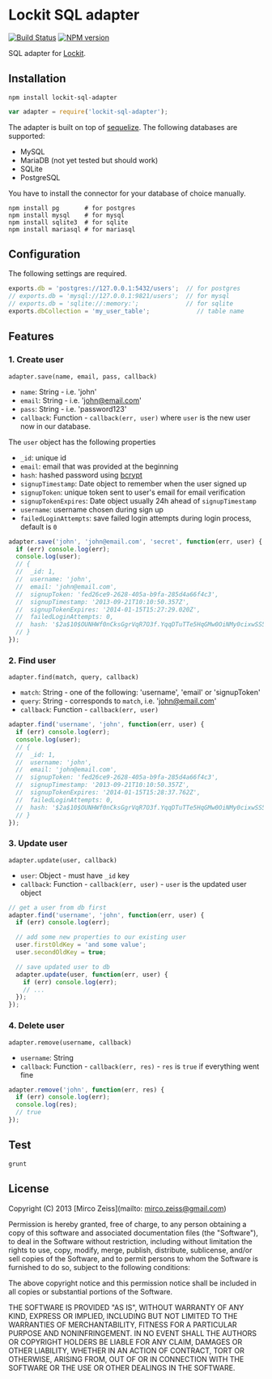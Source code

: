 # Lockit SQL adapter

[![Build Status](https://travis-ci.org/zeMirco/lockit-sql-adapter.svg?branch=master)](https://travis-ci.org/zeMirco/lockit-sql-adapter) [![NPM version](https://badge.fury.io/js/lockit-sql-adapter.svg)](http://badge.fury.io/js/lockit-sql-adapter)

SQL adapter for [Lockit](https://github.com/zeMirco/lockit).

## Installation

`npm install lockit-sql-adapter`

```js
var adapter = require('lockit-sql-adapter');
```

The adapter is built on top of [sequelize](http://sequelizejs.com/).
The following databases are supported:

 - MySQL
 - MariaDB (not yet tested but should work)
 - SQLite
 - PostgreSQL

You have to install the connector for your database of choice manually.

```
npm install pg       # for postgres
npm install mysql    # for mysql
npm install sqlite3  # for sqlite
npm install mariasql # for mariasql
```

## Configuration

The following settings are required.

```js
exports.db = 'postgres://127.0.0.1:5432/users';  // for postgres
// exports.db = 'mysql://127.0.0.1:9821/users';  // for mysql
// exports.db = 'sqlite://:memory:';             // for sqlite
exports.dbCollection = 'my_user_table';             // table name
```

## Features

### 1. Create user

`adapter.save(name, email, pass, callback)`

 - `name`: String - i.e. 'john'
 - `email`: String - i.e. 'john@email.com'
 - `pass`: String - i.e. 'password123'
 - `callback`: Function - `callback(err, user)` where `user` is the new user now in our database.

The `user` object has the following properties

 - `_id`: unique id
 - `email`: email that was provided at the beginning
 - `hash`: hashed password using [bcrypt](https://github.com/ncb000gt/node.bcrypt.js/)
 - `signupTimestamp`: Date object to remember when the user signed up
 - `signupToken`: unique token sent to user's email for email verification
 - `signupTokenExpires`: Date object usually 24h ahead of `signupTimestamp`
 - `username`: username chosen during sign up
 - `failedLoginAttempts`: save failed login attempts during login process, default is `0`

```js
adapter.save('john', 'john@email.com', 'secret', function(err, user) {
  if (err) console.log(err);
  console.log(user);
  // {
  //  _id: 1,
  //  username: 'john',
  //  email: 'john@email.com',
  //  signupToken: 'fed26ce9-2628-405a-b9fa-285d4a66f4c3',
  //  signupTimestamp: '2013-09-21T10:10:50.357Z',
  //  signupTokenExpires: '2014-01-15T15:27:29.020Z',
  //  failedLoginAttempts: 0,
  //  hash: '$2a$10$OUNHWf0nCksGgrVqR7O3f.YqqDTuTTe5HqGMw0OiNMy0cixwSS5Km'
  // }
});
```

### 2. Find user

`adapter.find(match, query, callback)`

 - `match`: String - one of the following: 'username', 'email' or 'signupToken'
 - `query`: String - corresponds to `match`, i.e. 'john@email.com'
 - `callback`:  Function - `callback(err, user)`

```js
adapter.find('username', 'john', function(err, user) {
  if (err) console.log(err);
  console.log(user);
  // {
  //  _id: 1,
  //  username: 'john',
  //  email: 'john@email.com',
  //  signupToken: 'fed26ce9-2628-405a-b9fa-285d4a66f4c3',
  //  signupTimestamp: '2013-09-21T10:10:50.357Z',
  //  signupTokenExpires: '2014-01-15T15:28:37.762Z',
  //  failedLoginAttempts: 0,
  //  hash: '$2a$10$OUNHWf0nCksGgrVqR7O3f.YqqDTuTTe5HqGMw0OiNMy0cixwSS5Km'
  // }
});
```

### 3. Update user

`adapter.update(user, callback)`

 - `user`: Object - must have `_id` key
 - `callback`: Function - `callback(err, user)` - `user` is the updated user object

```js
// get a user from db first
adapter.find('username', 'john', function(err, user) {
  if (err) console.log(err);

  // add some new properties to our existing user
  user.firstOldKey = 'and some value';
  user.secondOldKey = true;

  // save updated user to db
  adapter.update(user, function(err, user) {
    if (err) console.log(err);
    // ...
  });
});
```

### 4. Delete user

`adapter.remove(username, callback)`

 - `username`: String
 - `callback`: Function - `callback(err, res)` - `res` is `true` if everything went fine

```js
adapter.remove('john', function(err, res) {
  if (err) console.log(err);
  console.log(res);
  // true
});
```

## Test

`grunt`

## License

Copyright (C) 2013 [Mirco Zeiss](mailto: mirco.zeiss@gmail.com)

Permission is hereby granted, free of charge, to any person obtaining a copy of this software and associated documentation files (the "Software"), to deal in the Software without restriction, including without limitation the rights to use, copy, modify, merge, publish, distribute, sublicense, and/or sell copies of the Software, and to permit persons to whom the Software is furnished to do so, subject to the following conditions:

The above copyright notice and this permission notice shall be included in all copies or substantial portions of the Software.

THE SOFTWARE IS PROVIDED "AS IS", WITHOUT WARRANTY OF ANY KIND, EXPRESS OR IMPLIED, INCLUDING BUT NOT LIMITED TO THE WARRANTIES OF MERCHANTABILITY, FITNESS FOR A PARTICULAR PURPOSE AND NONINFRINGEMENT. IN NO EVENT SHALL THE AUTHORS OR COPYRIGHT HOLDERS BE LIABLE FOR ANY CLAIM, DAMAGES OR OTHER LIABILITY, WHETHER IN AN ACTION OF CONTRACT, TORT OR OTHERWISE, ARISING FROM, OUT OF OR IN CONNECTION WITH THE SOFTWARE OR THE USE OR OTHER DEALINGS IN THE SOFTWARE.

